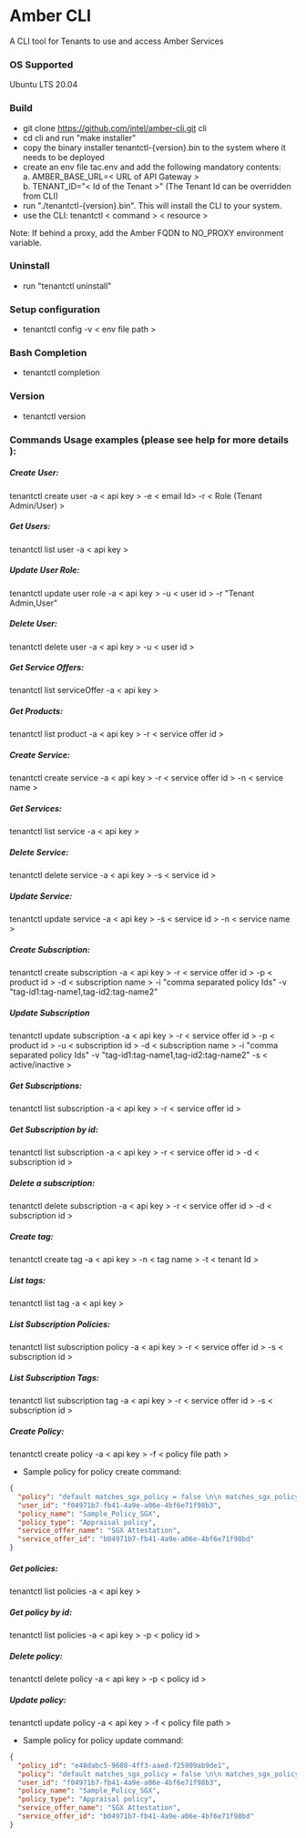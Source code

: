 # Amber CLI
A CLI tool for Tenants to use and access Amber Services

### OS Supported
Ubuntu LTS 20.04

### Build

- git clone https://github.com/intel/amber-cli.git cli
- cd cli and run "make installer"
- copy the binary installer tenantctl-{version}.bin to the system where it needs to be deployed
- create an env file tac.env and add the following mandatory contents:<br>
  a. AMBER_BASE_URL=< URL of API Gateway > <br>
  b. TENANT_ID="< Id of the Tenant >"  (The Tenant Id can be overridden from CLI) <br>
- run "./tenantctl-{version}.bin". This will install the CLI to your system.
- use the CLI: tenantctl < command > < resource >

Note: If behind a proxy, add the Amber FQDN to NO_PROXY environment variable.

### Uninstall 
- run "tenantctl uninstall"

### Setup configuration
- tenantctl config -v < env file path >

### Bash Completion
- tenantctl completion

### Version
- tenantctl version

### Commands Usage examples (please see help for more details ):

##### Create User:
tenantctl create user -a < api key > -e < email Id> -r < Role (Tenant Admin/User) >

##### Get Users:               
tenantctl list user -a < api key >

##### Update User Role:
tenantctl update user role -a < api key > -u < user id > -r "Tenant Admin,User"

##### Delete User:
tenantctl delete user -a < api key > -u < user id >

##### Get Service Offers:
tenantctl list serviceOffer -a < api key >

##### Get Products:            
tenantctl list product -a < api key > -r < service offer id >

##### Create Service:          
tenantctl create service -a < api key > -r < service offer id > -n < service name >

##### Get Services:
tenantctl list service -a < api key >

##### Delete Service:
tenantctl delete service -a < api key > -s < service id >

##### Update Service:
tenantctl update service -a < api key > -s < service id > -n < service name >

##### Create Subscription:
tenantctl create subscription -a < api key > -r < service offer id > -p < product id > -d < subscription name > -i "comma separated policy Ids" -v "tag-id1:tag-name1,tag-id2:tag-name2"

##### Update Subscription
tenantctl update subscription -a < api key > -r < service offer id > -p < product id > -u < subscription id > -d < subscription name > -i "comma separated policy Ids" -v "tag-id1:tag-name1,tag-id2:tag-name2" -s < active/inactive >

##### Get Subscriptions:
tenantctl list subscription -a < api key > -r < service offer id >

##### Get Subscription by id:
tenantctl list subscription -a < api key > -r < service offer id > -d < subscription id >

##### Delete a subscription:
tenantctl delete subscription -a < api key > -r < service offer id > -d < subscription id >

##### Create tag:
tenantctl create tag -a < api key > -n < tag name > -t < tenant Id >

##### List tags:
tenantctl list tag -a < api key >

##### List Subscription Policies:
tenantctl list subscription policy -a < api key > -r < service offer id > -s < subscription id >

##### List Subscription Tags:
tenantctl list subscription tag -a < api key > -r < service offer id > -s < subscription id >

##### Create Policy:
tenantctl create policy -a < api key > -f < policy file path >

-  Sample policy for policy create command:

```json
{
  "policy": "default matches_sgx_policy = false \n\n matches_sgx_policy = true { \n input.amber_sgx_is_debuggable == false \n input.amber_sgx_isvsvn == 0 \n input.amber_sgx_isvprodid == 0 \n input.amber_sgx_mrsigner ==  \"d412a4f07ef83892a5915fb2ab584be31e186e5a4f95ab5f6950fd4eb8694d7b\" \n  \n input.amber_sgx_mrenclave == \"bab91f200038076ac25f87de0ca67472443c2ebe17ed9ba95314e609038f51ab\" \n }",
  "user_id": "f04971b7-fb41-4a9e-a06e-4bf6e71f98b3",
  "policy_name": "Sample_Policy_SGX",
  "policy_type": "Appraisal policy",
  "service_offer_name": "SGX Attestation",
  "service_offer_id": "b04971b7-fb41-4a9e-a06e-4bf6e71f98bd"
}
```

##### Get policies:
tenantctl list policies -a < api key >

##### Get policy by id:
tenantctl list policies -a < api key > -p < policy id >

##### Delete policy:
tenantctl delete policy -a < api key > -p < policy id >

##### Update policy:
tenantctl update policy -a < api key > -f < policy file path >

- Sample policy for policy update command:

```json
{
  "policy_id": "e48dabc5-9608-4ff3-aaed-f25909ab9de1",
  "policy": "default matches_sgx_policy = false \n\n matches_sgx_policy = true { \n input.amber_sgx_is_debuggable == false \n input.amber_sgx_isvsvn == 0 \n input.amber_sgx_isvprodid == 0 \n input.amber_sgx_mrsigner ==  \"d412a4f07ef83892a5915fb2ab584be31e186e5a4f95ab5f6950fd4eb8694d7b\" \n  \n input.amber_sgx_mrenclave == \"bab91f200038076ac25f87de0ca67472443c2ebe17ed9ba95314e609038f51ab\" \n }",
  "user_id": "f04971b7-fb41-4a9e-a06e-4bf6e71f98b3",
  "policy_name": "Sample_Policy_SGX",
  "policy_type": "Appraisal policy",
  "service_offer_name": "SGX Attestation",
  "service_offer_id": "b04971b7-fb41-4a9e-a06e-4bf6e71f98bd"
}
```